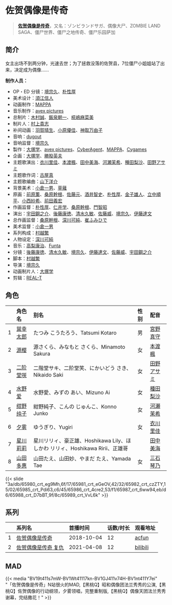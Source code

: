 # 佐贺偶像是传奇


> <u>**[佐贺偶像是传奇](https://bgm.tv/subject/252655)**</u>，又名：ゾンビランドサガ、偶像大尸、ZOMBIE LAND SAGA、僵尸世界、僵尸之地传奇、僵尸乐园萨加

## 简介

女主出场不到两分钟，光速去世；为了拯救没落的佐贺县，7位僵尸小姐姐站了出来，决定成为偶像……

**制作人员：**
- OP・ED 分镜：[境宗久](https://bgm.tv/person/6024)、[朴性厚](https://bgm.tv/person/22074)
- 美术设计：[須江信人](https://bgm.tv/person/11793)
- 动画制作：[MAPPA](https://bgm.tv/person/7357)
- 音乐制作：[avex pictures](https://bgm.tv/person/14945)
- 总制片：[木村誠](https://bgm.tv/person/15662)、[飯泉朝一](https://bgm.tv/person/48710)、[椛嶋麻菜美](https://bgm.tv/person/54847)
- 制片人：[村上貴志](https://bgm.tv/person/59875)
- 补间动画：[羽賀晴生](https://bgm.tv/person/48594)、[小原優佳](https://bgm.tv/person/56014)、[神取万由子](https://bgm.tv/person/55998)
- 音响：[dugout](https://bgm.tv/person/43769)
- 音响监督：[境宗久](https://bgm.tv/person/6024)
- 製作：[大塚学](https://bgm.tv/person/15800)、[avex pictures](https://bgm.tv/person/14945)、[CyberAgent](https://bgm.tv/person/49321)、[MAPPA](https://bgm.tv/person/7357)、[Cygames](https://bgm.tv/person/24925)
- 企画：[大塚学](https://bgm.tv/person/15800)、[勝股英夫](https://bgm.tv/person/2857)
- 主题歌演出：[衣川里佳](https://bgm.tv/person/21487)、[本渡楓](https://bgm.tv/person/19560)、[田中美海](https://bgm.tv/person/13683)、[河瀬茉希](https://bgm.tv/person/30531)、[種田梨沙](https://bgm.tv/person/8138)、[田野アサミ](https://bgm.tv/person/13493)
- 主题歌作词：[古屋真](https://bgm.tv/person/9910)
- 主题歌编曲：[山下洋介](https://bgm.tv/person/10704)
- 背景美术：[小倉一男](https://bgm.tv/person/11729)、[草薙](https://bgm.tv/person/5992)
- 原画：[前原薫](https://bgm.tv/person/33064)、[桑原幹根](https://bgm.tv/person/12165)、[佐藤元](https://bgm.tv/person/3260)、[酒井智史](https://bgm.tv/person/21200)、[朴性厚](https://bgm.tv/person/22074)、[金子雄人](https://bgm.tv/person/22286)、[立中順平](https://bgm.tv/person/40957)、[小西紗希](https://bgm.tv/person/24979)、[前田義宏](https://bgm.tv/person/25421)
- 作画监督：[朴性厚](https://bgm.tv/person/22074)、[仁井学](https://bgm.tv/person/21153)、[桑原幹根](https://bgm.tv/person/12165)、[門智昭](https://bgm.tv/person/3034)
- 演出：[宇田鋼之介](https://bgm.tv/person/291)、[後藤康徳](https://bgm.tv/person/26606)、[清水久敏](https://bgm.tv/person/26331)、[佐藤威](https://bgm.tv/person/35663)、[境宗久](https://bgm.tv/person/6024)、[伊藤達文](https://bgm.tv/person/2992)
- 总作画监督：[桑原幹根](https://bgm.tv/person/12165)、[深川可純](https://bgm.tv/person/14527)、[崔ふみひで](https://bgm.tv/person/3463)
- 美术监督：[小倉一男](https://bgm.tv/person/11729)
- 系列构成：[村越繁](https://bgm.tv/person/17931)
- 人物设定：[深川可純](https://bgm.tv/person/14527)
- 音乐：[高梨康治](https://bgm.tv/person/1120)、[Funta](https://bgm.tv/person/7159)
- 分镜：[後藤康徳](https://bgm.tv/person/26606)、[清水久敏](https://bgm.tv/person/26331)、[境宗久](https://bgm.tv/person/6024)、[伊藤達文](https://bgm.tv/person/2992)、[佐藤威](https://bgm.tv/person/35663)、[宇田鋼之介](https://bgm.tv/person/291)
- 脚本：[村越繁](https://bgm.tv/person/17931)
- 导演：[境宗久](https://bgm.tv/person/6024)
- 动画制片人：[大塚学](https://bgm.tv/person/15800)
- 剪辑：[REAL-T](https://bgm.tv/person/46772)

## 角色

|     |   角色名   |   别名  | 性别 |  配音  |
|:--- |:------  |:----      |:---  |:--   |
| 1 | [巽幸太郎](https://bgm.tv/character/65980) | たつみ こうたろう、Tatsumi Kotaro | 男 | [宮野真守](https://bgm.tv/person/4697) |
| 2 | [源樱](https://bgm.tv/character/65981) | 源さくら、みなもと さくら、Minamoto Sakura | 女 | [本渡楓](https://bgm.tv/person/19560) |
| 3 | [二阶堂咲](https://bgm.tv/character/65982) | 二階堂サキ、二阶堂笑、にかいどう さき、Nikaido Saki | 女 | [田野アサミ](https://bgm.tv/person/13493) |
| 4 | [水野爱](https://bgm.tv/character/65985) | 水野愛、みずの あい、Mizuno Ai | 女 | [種田梨沙](https://bgm.tv/person/8138) |
| 5 | [绀野纯子](https://bgm.tv/character/65986) | 紺野純子、こんの じゅんこ、Konno Junko | 女 | [河瀬茉希](https://bgm.tv/person/30531) |
| 6 | [夕雾](https://bgm.tv/character/65987) | ゆうぎり、Yugiri | 女 | [衣川里佳](https://bgm.tv/person/21487) |
| 7 | [星川莉莉](https://bgm.tv/character/65988) | 星川リリィ、豪正雄、Hoshikawa Lily、ほしかわ リリィ、Hoshikawa Ririi、正雄哥 |  | [田中美海](https://bgm.tv/person/13683) |
| 8 | [山田多惠](https://bgm.tv/character/65989) | 山田たえ、山田妙、やまだ たえ、Yamada Tae | 女 | [三石琴乃](https://bgm.tv/person/3918) |

{{< slide "3a/db/65980_crt_eg9Mh,6f/17/65981_crt_eGeOV,42/32/65982_crt_czZTY,15/02/65985_crt_Pdi63,c6/45/65986_crt_4cre2,53/f1/65987_crt_6ww94,eb/d6/65988_crt_D7bBT,9f/8c/65989_crt_VvL6k" >}}

## 系列

|     |   系列名   |   首播时间  | 话数/时长  | 观看地址 |
|:---  |:------    |:----      |:---       |:---  |
| 1 |[佐贺偶像是传奇](https://bgm.tv/subject/252655)| 2018-10-04 | 12 | [acfun](https://www.acfun.cn/bangumi/aa5022161_36199_325837)  |
| 2 |[佐贺偶像是传奇 复仇](https://bgm.tv/subject/287488)| 2021-04-08 | 12 | [bilibili](https://www.bilibili.com/bangumi/play/ep399472)  |


## MAD

{{< media  "BV19t411s7mW-BV1Wt41117kn-BV1GJ411v74H-BV1nt411Y7ei"
"「佐贺偶像是传奇」N站很火的MAD,【黑桃Q】昭和偶像团法兰秀秀的公演,【黑桃Q】佐贺偶像的行动纲领，夕雾领唱，完整重制版,【黑桃Q】偶像天团法兰秀秀谢幕，完结撒花！"  >}}
